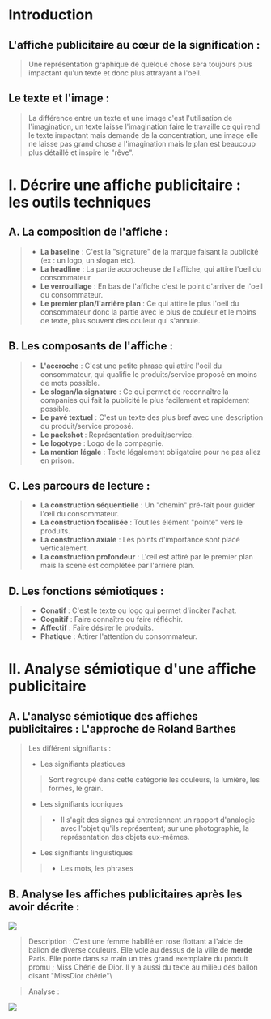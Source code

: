# Introduction

## L'affiche publicitaire au cœur de la signification :

> Une représentation graphique de quelque chose sera toujours plus impactant qu'un texte et donc plus attrayant a l'oeil.

## Le texte et l'image :

> La différence entre un texte et une image c'est l'utilisation de l'imagination, un texte laisse l'imagination faire le travaille ce qui rend le texte impactant mais demande de la concentration, une image elle ne laisse pas grand chose a l'imagination mais le plan est beaucoup plus détaillé et inspire le "rêve".

# I. Décrire une affiche publicitaire : les outils techniques

## A. La composition de l'affiche :

>- **La baseline** : C'est la "signature" de la marque faisant la publicité (ex : un logo, un slogan etc).
>- **La headline** : La partie accrocheuse de l'affiche, qui attire l'oeil du consommateur
>- **Le verrouillage** : En bas de l'affiche c'est le point d'arriver de l'oeil du consommateur.
>- **Le premier plan/l'arrière plan** : Ce qui attire le plus l'oeil du consommateur donc la partie avec le plus de couleur et le moins de texte, plus souvent des couleur qui s'annule.

## B. Les composants de l'affiche :

>- **L'accroche** : C'est une petite phrase qui attire l'oeil du consommateur, qui qualifie le produits/service proposé en moins de mots possible.
>- **Le slogan/la signature** : Ce qui permet de reconnaître la companies qui fait la publicité le plus facilement et rapidement possible.
>- **Le pavé textuel** : C'est un texte des plus bref avec une description du produit/service proposé.
>- **Le packshot** : Représentation produit/service.
>- **Le logotype** : Logo de la compagnie.
>- **La mention légale** : Texte légalement obligatoire pour ne pas allez en prison.

## C. Les parcours de lecture :

>- **La construction séquentielle** : Un "chemin" pré-fait pour guider l'œil du consommateur.
>- **La construction focalisée** : Tout les élément "pointe" vers le produits.
>- **La construction axiale** : Les points d'importance sont placé verticalement.
>- **La construction profondeur** : L'œil est attiré par le premier plan mais la scene est complétée par l'arrière plan.

## D. Les fonctions sémiotiques : 

>- **Conatif** : C'est le texte ou logo qui permet d'inciter l'achat.
>- **Cognitif** : Faire connaître ou faire réfléchir.
>- **Affectif** : Faire désirer le produits.
>- **Phatique** : Attirer l'attention du consommateur.

# II. Analyse sémiotique d'une affiche publicitaire

## A. L'analyse sémiotique des affiches publicitaires : L'approche de Roland Barthes

> Les différent signifiants :
>- Les signifiants plastiques
>> Sont regroupé dans cette catégorie les couleurs, la lumière, les formes, le grain.
>- Les signifiants iconiques
>>- Il s'agit des signes qui entretiennent un rapport d'analogie avec l'objet qu'ils représentent; sur une photographie, la représentation des objets eux-mêmes.
>- Les signifiants linguistiques
>>- Les mots, les phrases

## B. Analyse les affiches publicitaires après les avoir décrite :

![](https://i.pinimg.com/736x/77/6f/31/776f311c328f5adaec2336db920b72a7.jpg)

> Description : C'est une femme habillé en rose flottant a l'aide de ballon de diverse couleurs. Elle vole au dessus de la ville de **merde** Paris. Elle porte dans sa main un très grand exemplaire du produit promu ; Miss Chérie de Dior. Il y a aussi du texte au milieu des ballon disant "MissDior chérie"\

> Analyse :



![](https://p1.storage.canalblog.com/17/91/280460/61956809.png)


